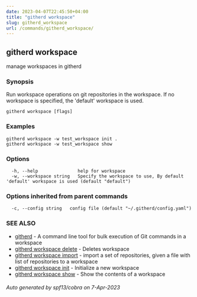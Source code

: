 ```yaml
---
date: 2023-04-07T22:45:50+04:00
title: "githerd workspace"
slug: githerd_workspace
url: /commands/githerd_workspace/
---
```

## githerd workspace

manage workspaces in githerd

### Synopsis

Run workspace operations on git repositories in the workspace. If no workspace is specified, the 'default' workspace is used.

```
githerd workspace [flags]
```

### Examples

```
githerd workspace -w test_workspace init .
githerd workspace -w test_workspace show
```

### Options

```
  -h, --help               help for workspace
  -w, --workspace string   Specify the workspace to use, By default 'default' workspace is used (default "default")
```

### Options inherited from parent commands

```
  -c, --config string   config file (default "~/.githerd/config.yaml")
```

### SEE ALSO

* [githerd](./githerd.md)	 - A command line tool for bulk execution of Git commands in a workspace
* [githerd workspace delete](./githerd_workspace_delete.md)	 - Deletes workspace
* [githerd workspace import](./githerd_workspace_import.md)	 - import a set of repositories, given a file with list of repositories to a workspace
* [githerd workspace init](./githerd_workspace_init.md)	 - Initialize a new workspace
* [githerd workspace show](./githerd_workspace_show.md)	 - Show the contents of a workspace

###### Auto generated by spf13/cobra on 7-Apr-2023
